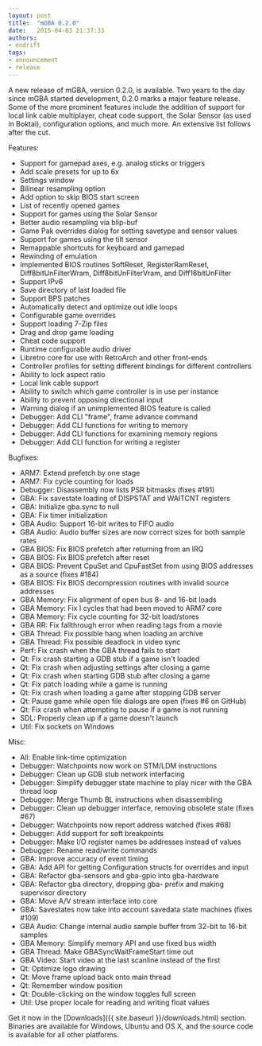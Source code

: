 ```yaml
---
layout: post
title:  "mGBA 0.2.0"
date:   2015-04-03 21:37:33
authors:
- endrift
tags:
- announcement
- release
---
```

A new release of mGBA, version 0.2.0, is available. Two years to the day since mGBA started development, 0.2.0 marks a major feature release. Some of the more prominent features include the addition of support for local link cable multiplayer, cheat code support, the Solar Sensor (as used in Boktai), configuration options, and much more. An extensive list follows after the cut.<!--more-->

Features:

 - Support for gamepad axes, e.g. analog sticks or triggers
 - Add scale presets for up to 6x
 - Settings window
 - Bilinear resampling option
 - Add option to skip BIOS start screen
 - List of recently opened games
 - Support for games using the Solar Sensor
 - Better audio resampling via blip-buf
 - Game Pak overrides dialog for setting savetype and sensor values
 - Support for games using the tilt sensor
 - Remappable shortcuts for keyboard and gamepad
 - Rewinding of emulation
 - Implemented BIOS routines SoftReset, RegisterRamReset, Diff8bitUnFilterWram, Diff8bitUnFilterVram, and Diff16bitUnFilter
 - Support IPv6
 - Save directory of last loaded file
 - Support BPS patches
 - Automatically detect and optimize out idle loops
 - Configurable game overrides
 - Support loading 7-Zip files
 - Drag and drop game loading
 - Cheat code support
 - Runtime configurable audio driver
 - Libretro core for use with RetroArch and other front-ends
 - Controller profiles for setting different bindings for different controllers
 - Ability to lock aspect ratio
 - Local link cable support
 - Ability to switch which game controller is in use per instance
 - Ability to prevent opposing directional input
 - Warning dialog if an unimplemented BIOS feature is called
 - Debugger: Add CLI "frame", frame advance command
 - Debugger: Add CLI functions for writing to memory
 - Debugger: Add CLI functions for examining memory regions
 - Debugger: Add CLI function for writing a register

Bugfixes:

 - ARM7: Extend prefetch by one stage
 - ARM7: Fix cycle counting for loads
 - Debugger: Disassembly now lists PSR bitmasks (fixes #191)
 - GBA: Fix savestate loading of DISPSTAT and WAITCNT registers
 - GBA: Initialize gba.sync to null
 - GBA: Fix timer initialization
 - GBA Audio: Support 16-bit writes to FIFO audio
 - GBA Audio: Audio buffer sizes are now correct sizes for both sample rates
 - GBA BIOS: Fix BIOS prefetch after returning from an IRQ
 - GBA BIOS: Fix BIOS prefetch after reset
 - GBA BIOS: Prevent CpuSet and CpuFastSet from using BIOS addresses as a source (fixes #184)
 - GBA BIOS: Fix BIOS decompression routines with invalid source addresses
 - GBA Memory: Fix alignment of open bus 8- and 16-bit loads
 - GBA Memory: Fix I cycles that had been moved to ARM7 core
 - GBA Memory: Fix cycle counting for 32-bit load/stores
 - GBA RR: Fix fallthrough error when reading tags from a movie
 - GBA Thread: Fix possible hang when loading an archive
 - GBA Thread: Fix possible deadlock in video sync
 - Perf: Fix crash when the GBA thread fails to start
 - Qt: Fix crash starting a GDB stub if a game isn't loaded
 - Qt: Fix crash when adjusting settings after closing a game
 - Qt: Fix crash when starting GDB stub after closing a game
 - Qt: Fix patch loading while a game is running
 - Qt: Fix crash when loading a game after stopping GDB server
 - Qt: Pause game while open file dialogs are open (fixes #6 on GitHub)
 - Qt: Fix crash when attempting to pause if a game is not running
 - SDL: Properly clean up if a game doesn't launch
 - Util: Fix sockets on Windows

Misc:

 - All: Enable link-time optimization
 - Debugger: Watchpoints now work on STM/LDM instructions
 - Debugger: Clean up GDB stub network interfacing
 - Debugger: Simplify debugger state machine to play nicer with the GBA thread loop
 - Debugger: Merge Thumb BL instructions when disassembling
 - Debugger: Clean up debugger interface, removing obsolete state (fixes #67)
 - Debugger: Watchpoints now report address watched (fixes #68)
 - Debugger: Add support for soft breakpoints
 - Debugger: Make I/O register names be addresses instead of values
 - Debugger: Rename read/write commands
 - GBA: Improve accuracy of event timing
 - GBA: Add API for getting Configuration structs for overrides and input
 - GBA: Refactor gba-sensors and gba-gpio into gba-hardware
 - GBA: Refactor gba directory, dropping gba- prefix and making supervisor directory
 - GBA: Move A/V stream interface into core
 - GBA: Savestates now take into account savedata state machines (fixes #109)
 - GBA Audio: Change internal audio sample buffer from 32-bit to 16-bit samples
 - GBA Memory: Simplify memory API and use fixed bus width
 - GBA Thread: Make GBASyncWaitFrameStart time out
 - GBA Video: Start video at the last scanline instead of the first
 - Qt: Optimize logo drawing
 - Qt: Move frame upload back onto main thread
 - Qt: Remember window position
 - Qt: Double-clicking on the window toggles full screen
 - Util: Use proper locale for reading and writing float values

Get it now in the [Downloads]({{ site.baseurl }}/downloads.html) section. Binaries are available for Windows, Ubuntu and OS X, and the source code is available for all other platforms.

